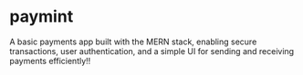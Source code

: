 # paymint
A basic payments app built with the MERN stack, enabling secure transactions, user authentication, and a simple UI for sending and receiving payments efficiently!!
